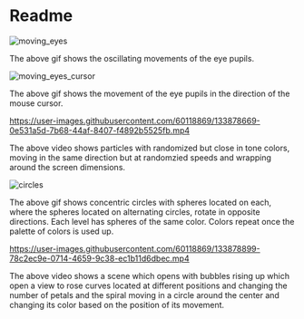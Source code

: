 # Readme


![moving_eyes](https://user-images.githubusercontent.com/60118869/133330730-8d597e66-dce0-4947-9601-4dbd92f64566.gif)

The above gif shows the oscillating movements of the eye pupils. 

![moving_eyes_cursor](https://user-images.githubusercontent.com/60118869/133878317-095a9189-46c9-4df5-9f50-ed8b8ed29224.gif)

The above gif shows the movement of the eye pupils in the direction of the mouse cursor.


https://user-images.githubusercontent.com/60118869/133878669-0e531a5d-7b68-44af-8407-f4892b5525fb.mp4

The above video shows particles with randomized but close in tone colors, moving in the same direction but at randomzied speeds and wrapping around the screen dimensions.


![circles](https://user-images.githubusercontent.com/60118869/133878773-98446f5c-c45a-473f-84c9-42504feee5b7.gif)

The above gif shows concentric circles with spheres located on each, where the spheres located on alternating circles, rotate in opposite directions. Each level has spheres of the same color. Colors repeat once the palette of colors is used up.


https://user-images.githubusercontent.com/60118869/133878899-78c2ec9e-0714-4659-9c38-ec1b11d6dbec.mp4

The above video shows a scene which opens with bubbles rising up which open a view to rose curves located at different positions and changing the number of petals and the spiral moving in a circle around the center and changing its color based on the position of its movement.
